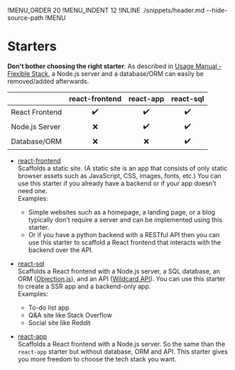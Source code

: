 !MENU_ORDER 20
!MENU_INDENT 12
!INLINE ./snippets/header.md --hide-source-path
!MENU
&nbsp;

# Starters

**Don't bother choosing the right starter**:
As described in [Usage Manual - Flexible Stack](/docs/plugins.md#use-cases),
a Node.js server and a database/ORM can easily be removed/added afterwards.

<center>

&nbsp; | react-frontend | react-app | react-sql
--- | :---: | :---: | :---:
React Frontend | :heavy_check_mark: | :heavy_check_mark: | :heavy_check_mark:
Node.js Server | :x: | :heavy_check_mark: | :heavy_check_mark:
Database/ORM | :x: | :x: | :heavy_check_mark:

</center>

- [react-frontend](/plugins/create/starters/react-frontend#readme)
  <br/>
  Scaffolds a static site.
  (A static site is an app that consists of only static browser assets such as JavaScript, CSS, images, fonts, etc.)
  You can use this starter if you already have a backend
  or if your app doesn't need one.
  <br/>
  Examples:
   - Simple websites such as a homepage, a landing page, or a blog typically don't require a server
     and can be implemented using this starter.
   - Or if you have a python backend with a RESTful API
     then you can use this starter to scaffold a React frontend
     that interacts with the backend over the API.

- [react-sql](/plugins/create/starters/react-sql#readme)
  <br/>
  Scaffolds a React frontend with a Node.js server,
  a SQL database,
  an ORM ([Objection.js](https://github.com/Vincit/objection.js)),
  and an API ([Wildcard API](https://github.com/brillout/wildcard-api)).
  You can use this starter to create a SSR app and a backend-only app.
  <br/>
  Examples:
   - To-do list app
   - Q&A site like Stack Overflow
   - Social site like Reddit

- [react-app](/plugins/create/starters/react-app#readme)
  <br/>
  Scaffolds a React frontend with a Node.js server.
  So the same than the `react-app` starter but without database, ORM and API.
  This starter gives you more freedom to choose the tech stack you want.

